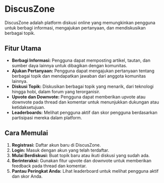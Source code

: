# DiscusZone

DiscusZone adalah platform diskusi online yang memungkinkan pengguna untuk berbagi informasi, mengajukan pertanyaan, dan mendiskusikan berbagai topik.

## Fitur Utama

- **Berbagi Informasi:** Pengguna dapat memposting artikel, tautan, dan sumber daya lainnya untuk dibagikan dengan komunitas.
- **Ajukan Pertanyaan:** Pengguna dapat mengajukan pertanyaan tentang berbagai topik dan mendapatkan jawaban dari anggota komunitas lainnya.
- **Diskusi Topik:** Diskusikan berbagai topik yang menarik, dari teknologi hingga hobi, dalam forum yang terorganisir.
- **Upvote dan Downvote:** Pengguna dapat memberikan upvote atau downvote pada thread dan komentar untuk menunjukkan dukungan atau ketidaksetujuan.
- **Leaderboards:** Melihat pengguna aktif dan skor pengguna berdasarkan partisipasi mereka dalam platform.

## Cara Memulai

1. **Registrasi:** Daftar akun baru di DiscusZone.
2. **Login:** Masuk dengan akun yang telah terdaftar.
3. **Mulai Berdiskusi:** Buat topik baru atau ikuti diskusi yang sudah ada.
4. **Berinteraksi:** Gunakan fitur upvote dan downvote untuk memberikan feedback pada thread dan komentar.
5. **Pantau Peringkat Anda:** Lihat leaderboard untuk melihat pengguna aktif dan skor Anda.